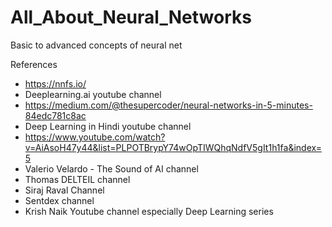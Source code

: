 # All_About_Neural_Networks
Basic to advanced concepts of neural net

References

- https://nnfs.io/
- Deeplearning.ai youtube channel
- https://medium.com/@thesupercoder/neural-networks-in-5-minutes-84edc781c8ac
- Deep Learning in Hindi youtube channel
- https://www.youtube.com/watch?v=AiAsoH47y44&list=PLPOTBrypY74wOpTIWQhqNdfV5gIt1h1fa&index=5
- Valerio Velardo - The Sound of AI channel
- Thomas DELTEIL channel
- Siraj Raval Channel
- Sentdex channel 
- Krish Naik Youtube channel especially Deep Learning series
